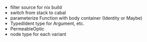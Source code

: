 - filter source for nix build
- switch from stack to cabal
- parameterize Function with body container (Identity or Maybe)
- TypedIdent type for Argument, etc.
- PermeableOptic
- node type for each variant
